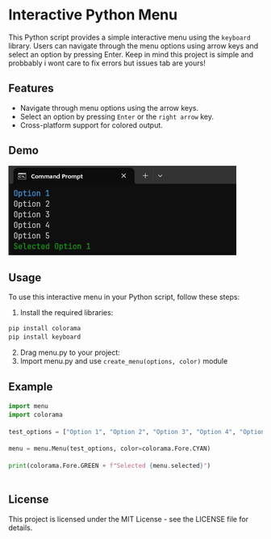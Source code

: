 # Interactive Python Menu

This Python script provides a simple interactive menu using the `keyboard` library. Users can navigate through the menu options using arrow keys and select an option by pressing Enter.
Keep in mind this project is simple and probbably i wont care to fix errors but issues tab are yours!
## Features

- Navigate through menu options using the arrow keys.
- Select an option by pressing `Enter` or the `right arrow` key.
- Cross-platform support for colored output.

## Demo

![Example Video](https://github.com/Cloudzik1337/Interactive-Python-Menu/blob/main/showcase/y4k1yk.gif?raw=true)

## Usage

To use this interactive menu in your Python script, follow these steps:
1. Install the required libraries:
  ```bash
pip install colorama
pip install keyboard
```
2. Drag menu.py to your project:
3. Import menu.py and use `create_menu(options, color)` module
## Example
```python
import menu
import colorama

test_options = ["Option 1", "Option 2", "Option 3", "Option 4", "Option 5"]

menu = menu.Menu(test_options, color=colorama.Fore.CYAN)

print(colorama.Fore.GREEN + f"Selected {menu.selected}")
  
```
## License 
This project is licensed under the MIT License - see the LICENSE file for details.
